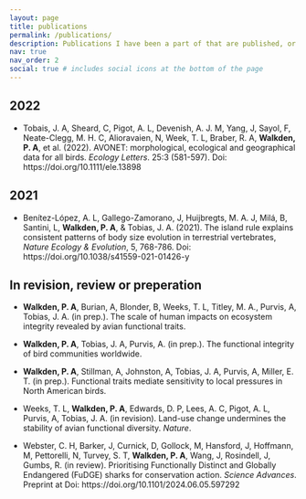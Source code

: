 ```yaml
---
layout: page
title: publications
permalink: /publications/
description: Publications I have been a part of that are published, or in revision, review or preperation.
nav: true
nav_order: 2
social: true # includes social icons at the bottom of the page
---
```


## **2022**

- Tobais, J. A, Sheard, C, Pigot, A. L, Devenish, A. J. M, Yang, J, Sayol, F, Neate-Clegg, M. H. C, Alioravaien, N, Week, T. L, Braber, R. A, **Walkden, P. A**, et al. (2022). AVONET: morphological, ecological and geographical data for all birds. _Ecology Letters_. 25:3 (581-597). Doi: https[]()://doi.org/10.1111/ele.13898

## **2021**

- Benítez-López, A. L, Gallego-Zamorano, J, Huijbregts, M. A. J, Milá, B, Santini, L, **Walkden, P. A**, & Tobias, J. A. (2021). The island rule explains consistent patterns of body size evolution in terrestrial vertebrates, _Nature Ecology & Evolution_, 5, 768-786. Doi: https[]()://doi.org/10.1038/s41559-021-01426-y

## **In revision, review or preperation**

- **Walkden, P. A**, Burian, A, Blonder, B, Weeks, T. L, Titley, M. A., Purvis, A, Tobias, J. A. (in prep.). The scale of human impacts on ecosystem integrity revealed by avian functional traits.

- **Walkden, P. A**, Tobias, J. A, Purvis, A. (in prep.). The functional integrity of bird communities worldwide.

- **Walkden, P. A**, Stillman, A, Johnston, A, Tobias, J. A, Purvis, A, Miller, E. T. (in prep.). Functional traits mediate sensitivity to local pressures in North American birds.

- Weeks, T. L, **Walkden, P. A**, Edwards, D. P, Lees, A. C, Pigot, A. L, Purvis, A, Tobias, J. A. (in revision). Land-use change undermines the stability of avian functional diversity. _Nature_.

- Webster, C. H, Barker, J, Curnick, D, Gollock, M, Hansford, J, Hoffmann, M, Pettorelli, N, Turvey, S. T, **Walkden, P. A**, Wang, J, Rosindell, J, Gumbs, R. (in review). Prioritising Functionally Distinct and Globally Endangered (FuDGE) sharks for conservation action. _Science Advances_. Preprint at Doi: https[]()://doi.org/10.1101/2024.06.05.597292
